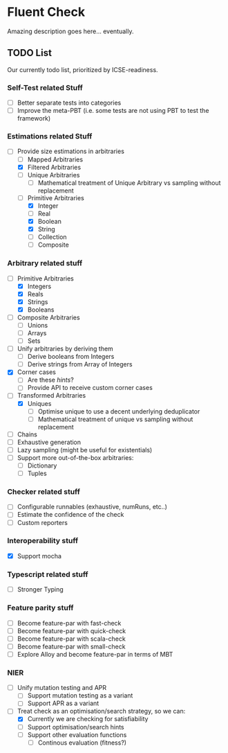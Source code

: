 # Fluent Check

Amazing description goes here... eventually.

## TODO List

Our currently todo list, prioritized by ICSE-readiness.

### Self-Test related Stuff
- [ ] Better separate tests into categories
- [ ] Improve the meta-PBT (i.e. some tests are not using PBT to test the framework)

### Estimations related Stuff
- [ ] Provide size estimations in arbitraries
  - [ ] Mapped Arbitraries
  - [x] Filtered Arbitraries
  - [ ] Unique Arbitraries
    - [ ] Mathematical treatment of Unique Arbitrary vs sampling without replacement 
  - [ ] Primitive Arbitraries
    - [x] Integer
    - [ ] Real
    - [x] Boolean
    - [x] String
    - [ ] Collection
    - [ ] Composite

### Arbitrary related stuff
- [ ] Primitive Arbitraries
    - [x] Integers
    - [x] Reals
    - [x] Strings
    - [x] Booleans       
- [ ] Composite Arbitraries
    - [ ] Unions
    - [ ] Arrays
    - [ ] Sets
- [ ] Unify arbitraries by deriving them
    - [ ] Derive booleans from Integers
    - [ ] Derive strings from Array of Integers
- [x] Corner cases
  - [ ] Are these _hints_? 
  - [ ] Provide API to receive custom corner cases
- [ ] Transformed Arbitraries
  - [x] Uniques
    - [ ] Optimise unique to use a decent underlying deduplicator 
    - [ ] Mathematical treatment of unique vs sampling without replacement
- [ ] Chains
- [ ] Exhaustive generation
- [ ] Lazy sampling (might be useful for existentials)
- [ ] Support more out-of-the-box arbitraries:
  - [ ] Dictionary
  - [ ] Tuples

### Checker related stuff
- [ ] Configurable runnables (exhaustive, numRuns, etc..)
- [ ] Estimate the confidence of the check
- [ ] Custom reporters

### Interoperability stuff
- [x] Support mocha

### Typescript related stuff
- [ ] Stronger Typing

### Feature parity stuff
- [ ] Become feature-par with fast-check
- [ ] Become feature-par with quick-check
- [ ] Become feature-par with scala-check
- [ ] Become feature-par with small-check
- [ ] Explore Alloy and become feature-par in terms of MBT

### NIER
- [ ] Unify mutation testing and APR
  - [ ] Support mutation testing as a variant
  - [ ] Support APR as a variant
- [ ] Treat check as an optimisation/search strategy, so we can:
  - [x] Currently we are checking for satisfiability
  - [ ] Support optimisation/search hints
  - [ ] Support other evaluation functions
    - [ ] Continous evaluation (fitness?)
